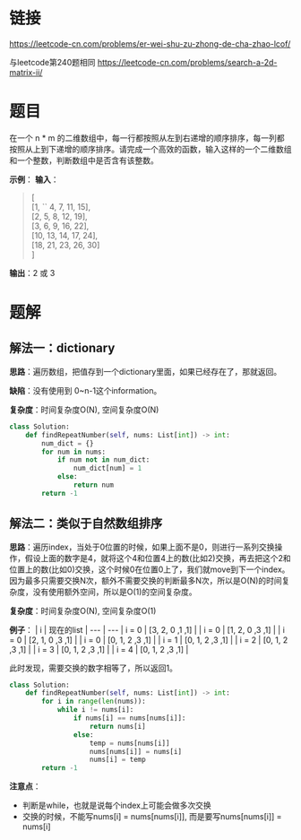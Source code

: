 # 链接
https://leetcode-cn.com/problems/er-wei-shu-zu-zhong-de-cha-zhao-lcof/

与leetcode第240题相同 https://leetcode-cn.com/problems/search-a-2d-matrix-ii/

# 题目

在一个 n * m 的二维数组中，每一行都按照从左到右递增的顺序排序，每一列都按照从上到下递增的顺序排序。请完成一个高效的函数，输入这样的一个二维数组和一个整数，判断数组中是否含有该整数。


**示例**：
**输入**：  
>\[  
> \[1, `` 4,  7, 11, 15],  
> \[2,   5,  8, 12, 19],  
> \[3,   6,  9, 16, 22],  
> \[10, 13, 14, 17, 24],  
> \[18, 21, 23, 26, 30]  
>]


**输出**：2 或 3 

# 题解
## 解法一：dictionary
**思路**：遍历数组，把值存到一个dictionary里面，如果已经存在了，那就返回。

**缺陷**：没有使用到 0~n-1这个information。

**复杂度**：时间复杂度O(N), 空间复杂度O(N)

```python
class Solution:
    def findRepeatNumber(self, nums: List[int]) -> int:
        num_dict = {}
        for num in nums:
            if num not in num_dict:
                num_dict[num] = 1
            else:
                return num
        return -1
```
## 解法二：类似于自然数组排序
**思路**：遍历index，当处于0位置的时候，如果上面不是0，则进行一系列交换操作，假设上面的数字是4，就将这个4和位置4上的数(比如2)交换，再去把这个2和位置上的数(比如0)交换，这个时候0在位置0上了，我们就move到下一个index。因为最多只需要交换N次，额外不需要交换的判断最多N次，所以是O(N)的时间复杂度，没有使用额外空间，所以是O(1)的空间复杂度。

**复杂度**：时间复杂度O(N), 空间复杂度O(1)

**例子**：
| i | 现在的list |
--- | --- 
| i = 0 | [3, 2, 0 ,1 ,1] |
| i = 0 | [1, 2, 0 ,3 ,1] |
| i = 0 | [2, 1, 0 ,3 ,1] |
| i = 0 | [0, 1, 2 ,3 ,1] |
| i = 1 | [0, 1, 2 ,3 ,1] |
| i = 2 | [0, 1, 2 ,3 ,1] |
| i = 3 | [0, 1, 2 ,3 ,1] |
| i = 4 | [0, 1, 2 ,3 ,1] |

此时发现，需要交换的数字相等了，所以返回1。

```python
class Solution:
    def findRepeatNumber(self, nums: List[int]) -> int:
        for i in range(len(nums)):
            while i != nums[i]:
                if nums[i] == nums[nums[i]]:
                    return nums[i]
                else:
                    temp = nums[nums[i]]
                    nums[nums[i]] = nums[i]
                    nums[i] = temp
        return -1
```
**注意点**：
- 判断是while，也就是说每个index上可能会做多次交换
- 交换的时候，不能写nums[i] = nums[nums[i]], 而是要写nums[nums[i]] = nums[i]

